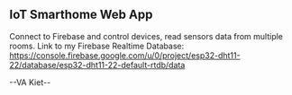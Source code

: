 ## IoT Smarthome Web App
Connect to Firebase and control devices, read sensors data from multiple rooms.
Link to my Firebase Realtime Database: https://console.firebase.google.com/u/0/project/esp32-dht11-22/database/esp32-dht11-22-default-rtdb/data

--VA Kiet--
